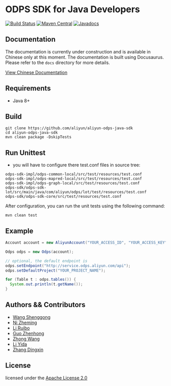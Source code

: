 # ODPS SDK for Java Developers

[![Build Status](https://travis-ci.org/aliyun/aliyun-odps-java-sdk.svg?branch=master)](https://travis-ci.org/aliyun/aliyun-odps-java-sdk)
[![Maven Central](https://maven-badges.herokuapp.com/maven-central/com.aliyun.odps/odps/badge.svg)](https://maven-badges.herokuapp.com/maven-central/com.aliyun.odps/odps)
[![Javadocs](http://www.javadoc.io/badge/com.aliyun.odps/odps-sdk-core.svg)](http://www.javadoc.io/doc/com.aliyun.odps/odps-sdk-core)

## Documentation

The documentation is currently under construction and is available in Chinese only at this moment.
The documentation is built using Docusaurus. Please refer to the `docs` directory for more details.

[View Chinese Documentation](https://aliyun.github.io/aliyun-odps-java-sdk/)

## Requirements

- Java 8+

## Build

```shell
git clone https://github.com/aliyun/aliyun-odps-java-sdk
cd aliyun-odps-java-sdk
mvn clean package -DskipTests
```

## Run Unittest

- you will have to configure there test.conf files in source tree:

```
odps-sdk-impl/odps-common-local/src/test/resources/test.conf
odps-sdk-impl/odps-mapred-local/src/test/resources/test.conf
odps-sdk-impl/odps-graph-local/src/test/resources/test.conf
odps-sdk/odps-sdk-lot/src/main/java/com/aliyun/odps/lot/test/resources/test.conf
odps-sdk/odps-sdk-core/src/test/resources/test.conf
```
After configuration, you can run the unit tests using the following command:
```shell
mvn clean test
```

## Example

```java
Account account = new AliyunAccount("YOUR_ACCESS_ID", "YOUR_ACCESS_KEY");

Odps odps = new Odps(account);

// optional, the default endpoint is
odps.setEndpoint("http://service.odps.aliyun.com/api");
odps.setDefaultProject("YOUR_PROJECT_NAME");

for (Table t : odps.tables()) {
  System.out.println(t.getName());
}
```

## Authors && Contributors

- [Wang Shenggong](https://github.com/shellc)
- [Ni Zheming](https://github.com/nizheming)
- [Li Ruibo](https://github.com/lyman)
- [Guo Zhenhong](https://github.com/guozhenhong)
- [Zhong Wang](https://github.com/cornmonster)
- [Li Yida](https://github.com/idleyui)
- [Zhang Dingxin](https://github.com/dingxin-tech)

## License

licensed under the [Apache License 2.0](https://www.apache.org/licenses/LICENSE-2.0.html)
